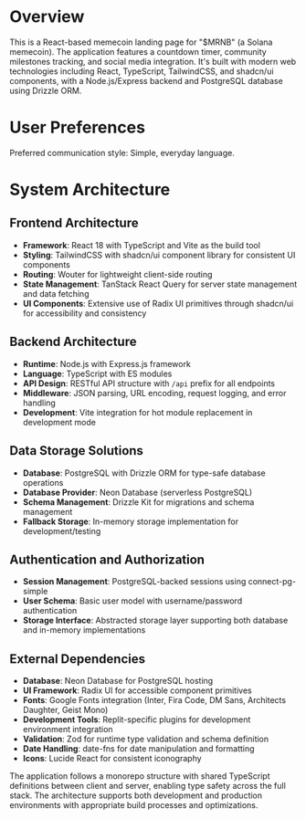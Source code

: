 # Overview

This is a React-based memecoin landing page for "$MRNB" (a Solana memecoin). The application features a countdown timer, community milestones tracking, and social media integration. It's built with modern web technologies including React, TypeScript, TailwindCSS, and shadcn/ui components, with a Node.js/Express backend and PostgreSQL database using Drizzle ORM.

# User Preferences

Preferred communication style: Simple, everyday language.

# System Architecture

## Frontend Architecture
- **Framework**: React 18 with TypeScript and Vite as the build tool
- **Styling**: TailwindCSS with shadcn/ui component library for consistent UI components
- **Routing**: Wouter for lightweight client-side routing
- **State Management**: TanStack React Query for server state management and data fetching
- **UI Components**: Extensive use of Radix UI primitives through shadcn/ui for accessibility and consistency

## Backend Architecture
- **Runtime**: Node.js with Express.js framework
- **Language**: TypeScript with ES modules
- **API Design**: RESTful API structure with `/api` prefix for all endpoints
- **Middleware**: JSON parsing, URL encoding, request logging, and error handling
- **Development**: Vite integration for hot module replacement in development mode

## Data Storage Solutions
- **Database**: PostgreSQL with Drizzle ORM for type-safe database operations
- **Database Provider**: Neon Database (serverless PostgreSQL)
- **Schema Management**: Drizzle Kit for migrations and schema management
- **Fallback Storage**: In-memory storage implementation for development/testing

## Authentication and Authorization
- **Session Management**: PostgreSQL-backed sessions using connect-pg-simple
- **User Schema**: Basic user model with username/password authentication
- **Storage Interface**: Abstracted storage layer supporting both database and in-memory implementations

## External Dependencies
- **Database**: Neon Database for PostgreSQL hosting
- **UI Framework**: Radix UI for accessible component primitives
- **Fonts**: Google Fonts integration (Inter, Fira Code, DM Sans, Architects Daughter, Geist Mono)
- **Development Tools**: Replit-specific plugins for development environment integration
- **Validation**: Zod for runtime type validation and schema definition
- **Date Handling**: date-fns for date manipulation and formatting
- **Icons**: Lucide React for consistent iconography

The application follows a monorepo structure with shared TypeScript definitions between client and server, enabling type safety across the full stack. The architecture supports both development and production environments with appropriate build processes and optimizations.